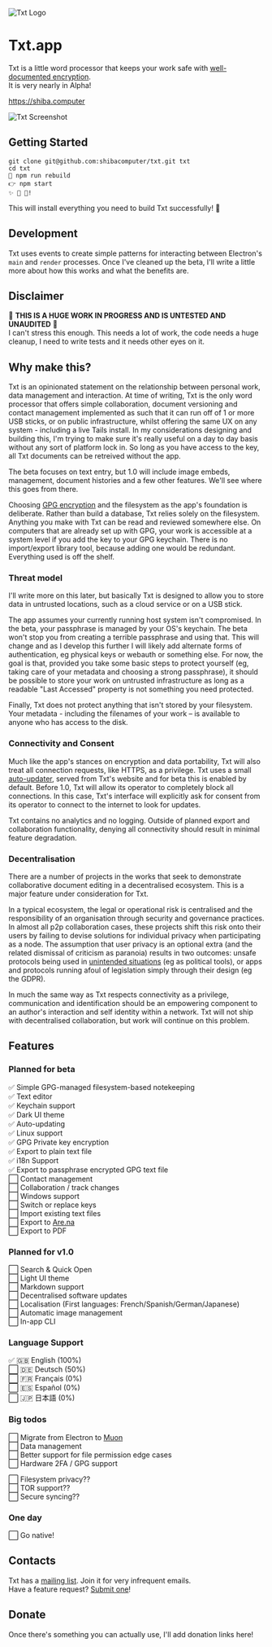 ![Txt Logo](icon.png)
# Txt.app

Txt is a little word processor that keeps your work safe with
[well-documented encryption](https://en.wikipedia.org/wiki/Pretty_Good_Privacy).  
It is very nearly in Alpha!

https://shiba.computer

![Txt Screenshot](screenshot.jpg)

## Getting Started

```
git clone git@github.com:shibacomputer/txt.git txt
cd txt
🔨 npm run rebuild
👉 npm start
✨ 📝 🚀!
```

This will install everything you need to build Txt successfully! 🎉  

## Development
Txt uses events to create simple patterns for interacting between Electron's `main` and `render` processes. Once I've cleaned up the beta, I'll write a little more about how this works and what the benefits are.

## Disclaimer
🚫 **THIS IS A HUGE WORK IN PROGRESS AND IS UNTESTED AND UNAUDITED** 🚫  
I can't stress this enough. This needs a lot of work, the code needs a huge cleanup, I need to write tests and it needs other eyes on it.

## Why make this?
Txt is an opinionated statement on the relationship between personal work, data management and interaction. At time of writing, Txt is the only word processor that offers simple collaboration, document versioning and contact management implemented as such that it can run off of 1 or more USB sticks, or on public infrastructure, whilst offering the same UX on any system - including a live Tails install. In my considerations designing and building this, I'm trying to make sure it's really useful on a day to day basis without any sort of platform lock in. So long as you have access to the key, all Txt documents can be retreived without the app.

The beta focuses on text entry, but 1.0 will include image embeds, management, document histories and a few other features. We'll see where this goes from there.

Choosing [GPG encryption](https://gnupg.org/) and the filesystem as the app's foundation is deliberate. Rather than build a database, Txt relies solely on the filesystem. Anything you make with Txt can be read and reviewed somewhere else. On computers that are already set up with GPG, your work is accessible at a system level if you add the key to your GPG keychain. There is no import/export library tool, because adding one would be redundant. Everything used is off the shelf.

### Threat model
I'll write more on this later, but basically Txt is designed to allow you to store data in untrusted locations, such as a cloud service or on a USB stick.

The app assumes your currently running host system isn't compromised. In the beta, your passphrase is managed by your OS's keychain. The beta won't stop you from creating a terrible passphrase and using that. This will change and as I develop this further I will likely add alternate forms of authentication, eg physical keys or webauth or something else. For now, the goal is that, provided you take some basic steps to protect yourself (eg, taking care of your metadata and choosing a strong passphrase), it should be possible to store your work on untrusted infrastructure as long as a readable "Last Accessed" property is not something you need protected.

Finally, Txt does not protect anything that isn't stored by your filesystem. Your metadata - including the filenames of your work – is available to anyone who has access to the disk.

### Connectivity and Consent
Much like the app's stances on encryption and data portability, Txt will also treat all connection requests, like HTTPS, as a privilege. Txt uses a small [auto-updater](https://github.com/electron/update-electron-app/), served from Txt's website and for beta this is enabled by default. Before 1.0, Txt will allow its operator to completely block all connections. In this case, Txt's interface will explicitly ask for consent from its operator to connect to the internet to look for updates.

Txt contains no analytics and no logging. Outside of planned export and collaboration functionality, denying all connectivity should result in minimal feature degradation.

### Decentralisation
There are a number of projects in the works that seek to demonstrate collaborative document editing in a decentralised ecosystem. This is a major feature under consideration for Txt.

In a typical ecosystem, the legal or operational risk is centralised and the responsibility of an organisation through security and governance practices. In almost all p2p collaboration cases, these projects shift this risk onto their users by failing to devise solutions for individual privacy when participating as a node. The assumption that user privacy is an optional extra (and the related dismissal of criticism as paranoia) results in two outcomes: unsafe protocols being used in [unintended situations](https://blog.datproject.org/2017/12/10/dont-ship/) (eg as political tools), or apps and protocols running afoul of legislation simply through their design (eg the GDPR).

In much the same way as Txt respects connectivity as a privilege, communication and identification should be an empowering component to an author's interaction and self identity within a network. Txt will not ship with decentralised collaboration, but work will continue on this problem.

## Features
### Planned for beta
✅ Simple GPG-managed filesystem-based notekeeping  
✅ Text editor  
✅ Keychain support  
✅ Dark UI theme  
✅ Auto-updating  
✅ Linux support  
✅ GPG Private key encryption  
✅ Export to plain text file  
✅ i18n Support  
✅ Export to passphrase encrypted GPG text file  
⬜ Contact management  
⬜ Collaboration / track changes  
⬜ Windows support  
⬜ Switch or replace keys  
⬜ Import existing text files  
⬜ Export to [Are.na](https://are.na)  
⬜ Export to PDF  

### Planned for v1.0
⬜ Search & Quick Open  
⬜ Light UI theme  
⬜ Markdown support  
⬜ Decentralised software updates  
⬜ Localisation (First languages: French/Spanish/German/Japanese)  
⬜ Automatic image management  
⬜ In-app CLI  

### Language Support  
✅ 🇬🇧 English (100%)  
⬜ 🇩🇪 Deutsch (50%)  
⬜ 🇫🇷 Français (0%)  
⬜ 🇪🇸 Español (0%)  
⬜ 🇯🇵 日本語 (0%)  


### Big todos
⬜ Migrate from Electron to [Muon](https://github.com/brave/muon)  
⬜ Data management  
⬜ Better support for file permission edge cases  
⬜ Hardware 2FA / GPG support  

⬜ Filesystem privacy??  
⬜ TOR support??  
⬜ Secure syncing??  

### One day
⬜ Go native!

## Contacts
Txt has a [mailing list](https://tinyletter.com/txt-app). Join it for very
infrequent emails.  
Have a feature request? [Submit one](https://github.com/shibacomputer/txt/issues/new)!

## Donate
Once there's something you can actually use, I'll add donation links here!
